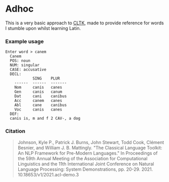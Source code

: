# Adhoc
This is a very basic approach to [CLTK](https://github.com/cltk/cltk), made to provide reference for words I stumble upon whilst learning Latin. 

### Example usage
```
Enter word > canem
  Canem
  POS: noun
  NUM: singular
  CASE: accusative
  DECL:
            SING    PLUR
    ------  ------  -------
    Nom     canis   canes
    Gen     canis   canum
    Dat     cani    canibus
    Acc     canem   canes
    Abl     cane    canibus
    Voc     canis   canes
  DEF:
  canis is, m and f 2 CAV-, a dog
```
### Citation
> Johnson, Kyle P., Patrick J. Burns, John Stewart, Todd Cook, Clément Besnier, and William J. B. Mattingly. "The Classical Language Toolkit: An NLP Framework for Pre-Modern Languages." In Proceedings of the 59th Annual Meeting of the Association for Computational Linguistics and the 11th International Joint Conference on Natural Language Processing: System Demonstrations, pp. 20-29. 2021. 10.18653/v1/2021.acl-demo.3
